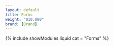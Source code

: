 ```yaml
---
layout: default
title: Forms
weight: "010.080"
brand: [Brand]
---
```


{% include showModules.liquid  cat = "Forms" %}